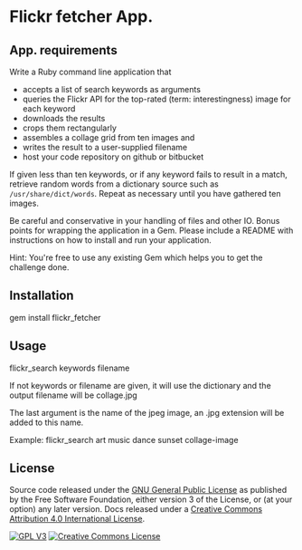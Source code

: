 # Flickr fetcher App.

## App. requirements

Write a Ruby command line application that

* accepts a list of search keywords as arguments
* queries the Flickr API for the top-rated (term: interestingness) image for each keyword
* downloads the results
* crops them rectangularly
* assembles a collage grid from ten images and
* writes the result to a user-supplied filename
* host your code repository on github or bitbucket

If given less than ten keywords, or if any keyword fails to
result in a match, retrieve random words from a dictionary
source such as `/usr/share/dict/words`. Repeat as necessary
until you have gathered ten images.

Be careful and conservative in your handling of files and
other IO. Bonus points for wrapping the application in a
Gem. Please include a README with instructions on how to
install and run your application.

Hint: You're free to use any existing Gem which helps you to
get the challenge done.

## Installation
gem install flickr_fetcher

## Usage
flickr_search keywords filename
 
If not keywords or filename are given, it will use the dictionary and the output filename will be collage.jpg

The last argument is the name of the jpeg image, an .jpg extension will be added to this name.

Example:
flickr_search art music dance sunset collage-image


## License

Source code released under the [GNU General Public License](http://www.gnu.org/licenses/gpl-3.0.html) as published by the Free Software Foundation, either version 3 of the License, or (at your option) any later version. Docs released under a [Creative Commons Attribution 4.0 International License](http://creativecommons.org/licenses/by/4.0/).

[![GPL V3](http://www.gnu.org/graphics/gplv3-88x31.png)](http://www.gnu.org/licenses/gpl-3.0.html) [![Creative Commons License](https://i.creativecommons.org/l/by/4.0/88x31.png)](http://creativecommons.org/licenses/by/4.0/)
